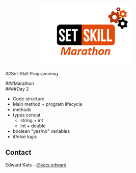 <!-- PROJECT LOGO -->
<br />
<p align="center">
  <a href="https://github.com/edwardKatsCourse/set-skill-marathon-1-day-1">
    <img src="images/logo.png" alt="Logo">
  </a>
</p>




<!-- SET-SKILL PROGRAMMING -->
##Set-Skill Programming  

###Marathon  
####Day 2  

- Code structure
- Main method + program lifecycle
- methods
- types concat
  - string + int
  - int + double
- boolean "yes/no" variables
- if/else logic


<!-- CONTACT -->
## Contact

Edward Kats - [@kats.edward](https://www.instagram.com/kats.edward/) 
